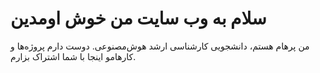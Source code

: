 
<h1>سلام به وب سایت من خوش اومدین</h1>
<p>
من پرهام هستم، دانشجویی کارشناسی ارشد هوش‌مصنوعی. دوست دارم پروژه‌ها و کارهامو اینجا با شما اشتراک بزارم. 
</p>


